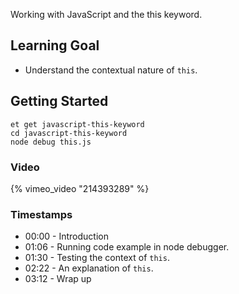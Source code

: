 Working with JavaScript and the this keyword.

## Learning Goal

* Understand the contextual nature of `this`.

## Getting Started

```no-highlight
et get javascript-this-keyword
cd javascript-this-keyword
node debug this.js
```

### Video

{% vimeo_video "214393289" %}


### Timestamps

* 00:00 - Introduction
* 01:06 - Running code example in node debugger.
* 01:30 - Testing the context of `this`.
* 02:22 - An explanation of `this`.
* 03:12 - Wrap up
